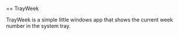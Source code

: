 == TrayWeek 

TrayWeek is a simple little windows app that shows the current week number in the system tray.
